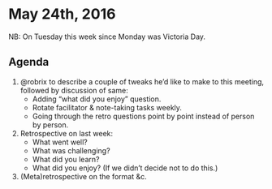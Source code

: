 # May 24th, 2016

NB: On Tuesday this week since Monday was Victoria Day.

## Agenda

1. @robrix to describe a couple of tweaks he’d like to make to this meeting, followed by discussion of same:
	- Adding “what did you enjoy” question.
	- Rotate facilitator & note-taking tasks weekly.
	- Going through the retro questions point by point instead of person by person.
2. Retrospective on last week:
	- What went well?
	- What was challenging?
	- What did you learn?
	- What did you enjoy? (If we didn’t decide not to do this.)
3. (Meta)retrospective on the format &c.
